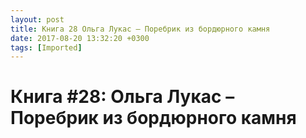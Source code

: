 ```yaml
---
layout: post
title: Книга 28 Ольга Лукас – Поребрик из бордюрного камня
date: 2017-08-20 13:32:20 +0300
tags: [Imported]
---
```

# Книга #28: Ольга Лукас – Поребрик из бордюрного камня

